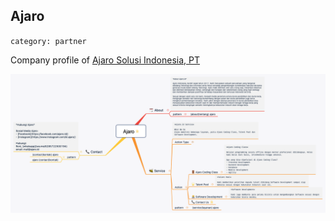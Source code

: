 ## Ajaro
`category: partner`

Company profile of [Ajaro Solusi Indonesia, PT](https://ajaro.id)

![Ajaro](Ajaro.png)
